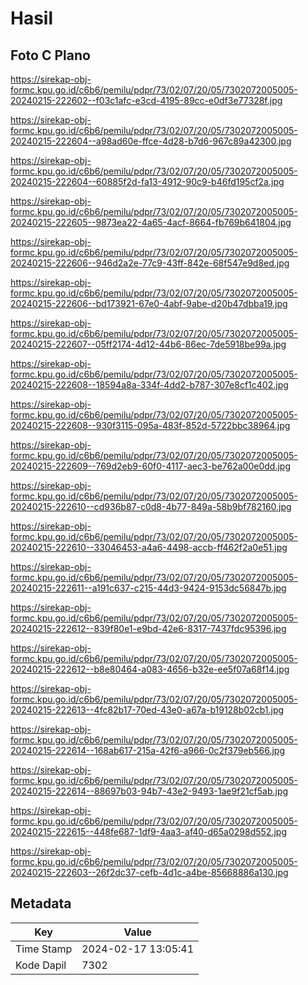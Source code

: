 # Hasil

## Foto C Plano

https://sirekap-obj-formc.kpu.go.id/c6b6/pemilu/pdpr/73/02/07/20/05/7302072005005-20240215-222602--f03c1afc-e3cd-4195-89cc-e0df3e77328f.jpg

https://sirekap-obj-formc.kpu.go.id/c6b6/pemilu/pdpr/73/02/07/20/05/7302072005005-20240215-222604--a98ad60e-ffce-4d28-b7d6-967c89a42300.jpg

https://sirekap-obj-formc.kpu.go.id/c6b6/pemilu/pdpr/73/02/07/20/05/7302072005005-20240215-222604--60885f2d-fa13-4912-90c9-b46fd195cf2a.jpg

https://sirekap-obj-formc.kpu.go.id/c6b6/pemilu/pdpr/73/02/07/20/05/7302072005005-20240215-222605--9873ea22-4a65-4acf-8664-fb769b641804.jpg

https://sirekap-obj-formc.kpu.go.id/c6b6/pemilu/pdpr/73/02/07/20/05/7302072005005-20240215-222606--946d2a2e-77c9-43ff-842e-68f547e9d8ed.jpg

https://sirekap-obj-formc.kpu.go.id/c6b6/pemilu/pdpr/73/02/07/20/05/7302072005005-20240215-222606--bd173921-67e0-4abf-9abe-d20b47dbba19.jpg

https://sirekap-obj-formc.kpu.go.id/c6b6/pemilu/pdpr/73/02/07/20/05/7302072005005-20240215-222607--05ff2174-4d12-44b6-86ec-7de5918be99a.jpg

https://sirekap-obj-formc.kpu.go.id/c6b6/pemilu/pdpr/73/02/07/20/05/7302072005005-20240215-222608--18594a8a-334f-4dd2-b787-307e8cf1c402.jpg

https://sirekap-obj-formc.kpu.go.id/c6b6/pemilu/pdpr/73/02/07/20/05/7302072005005-20240215-222608--930f3115-095a-483f-852d-5722bbc38964.jpg

https://sirekap-obj-formc.kpu.go.id/c6b6/pemilu/pdpr/73/02/07/20/05/7302072005005-20240215-222609--769d2eb9-60f0-4117-aec3-be762a00e0dd.jpg

https://sirekap-obj-formc.kpu.go.id/c6b6/pemilu/pdpr/73/02/07/20/05/7302072005005-20240215-222610--cd936b87-c0d8-4b77-849a-58b9bf782160.jpg

https://sirekap-obj-formc.kpu.go.id/c6b6/pemilu/pdpr/73/02/07/20/05/7302072005005-20240215-222610--33046453-a4a6-4498-accb-ff462f2a0e51.jpg

https://sirekap-obj-formc.kpu.go.id/c6b6/pemilu/pdpr/73/02/07/20/05/7302072005005-20240215-222611--a191c637-c215-44d3-9424-9153dc56847b.jpg

https://sirekap-obj-formc.kpu.go.id/c6b6/pemilu/pdpr/73/02/07/20/05/7302072005005-20240215-222612--839f80e1-e9bd-42e6-8317-7437fdc95396.jpg

https://sirekap-obj-formc.kpu.go.id/c6b6/pemilu/pdpr/73/02/07/20/05/7302072005005-20240215-222612--b8e80464-a083-4656-b32e-ee5f07a68f14.jpg

https://sirekap-obj-formc.kpu.go.id/c6b6/pemilu/pdpr/73/02/07/20/05/7302072005005-20240215-222613--4fc82b17-70ed-43e0-a67a-b19128b02cb1.jpg

https://sirekap-obj-formc.kpu.go.id/c6b6/pemilu/pdpr/73/02/07/20/05/7302072005005-20240215-222614--168ab617-215a-42f6-a966-0c2f379eb566.jpg

https://sirekap-obj-formc.kpu.go.id/c6b6/pemilu/pdpr/73/02/07/20/05/7302072005005-20240215-222614--88697b03-94b7-43e2-9493-1ae9f21cf5ab.jpg

https://sirekap-obj-formc.kpu.go.id/c6b6/pemilu/pdpr/73/02/07/20/05/7302072005005-20240215-222615--448fe687-1df9-4aa3-af40-d65a0298d552.jpg

https://sirekap-obj-formc.kpu.go.id/c6b6/pemilu/pdpr/73/02/07/20/05/7302072005005-20240215-222603--26f2dc37-cefb-4d1c-a4be-85668886a130.jpg


## Metadata

| Key        | Value               |
| ---------- | ------------------- |
| Time Stamp | 2024-02-17 13:05:41 |
| Kode Dapil | 7302                |



